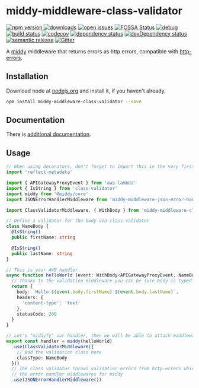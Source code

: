# middy-middleware-class-validator
 [![npm version](https://badge.fury.io/js/middy-middleware-class-validator.svg)](https://npmjs.org/package/middy-middleware-class-validator)  [![downloads](https://img.shields.io/npm/dw/middy-middleware-class-validator.svg)](https://npmjs.org/package/middy-middleware-class-validator)  [![open issues](https://img.shields.io/github/issues-raw/dbartholomae/middy-middleware-class-validator.svg)](https://github.com/dbartholomae/middy-middleware-class-validator/issues)  [![FOSSA Status](https://app.fossa.io/api/projects/git%2Bgithub.com%2Fdbartholomae%2Fmiddy-middleware-class-validator.svg?type=shield)](https://app.fossa.io/projects/git%2Bgithub.com%2Fdbartholomae%2Fmiddy-middleware-class-validator?ref=badge_shield) [![debug](https://img.shields.io/badge/debug-blue.svg)](https://github.com/visionmedia/debug#readme)  [![build status](https://img.shields.io/circleci/project/github/dbartholomae/middy-middleware-class-validator/master.svg?style=flat)](https://circleci.com/gh/dbartholomae/workflows/middy-middleware-class-validator/tree/master)  [![codecov](https://codecov.io/gh/dbartholomae/middy-middleware-class-validator/branch/master/graph/badge.svg)](https://codecov.io/gh/dbartholomae/middy-middleware-class-validator)  [![dependency status](https://david-dm.org/dbartholomae/middy-middleware-class-validator.svg?theme=shields.io)](https://david-dm.org/dbartholomae/middy-middleware-class-validator)  [![devDependency status](https://david-dm.org/dbartholomae/middy-middleware-class-validator/dev-status.svg)](https://david-dm.org/dbartholomae/middy-middleware-class-validator?type=dev)    [![semantic release](https://img.shields.io/badge/%20%20%F0%9F%93%A6%F0%9F%9A%80-semantic--release-e10079.svg)](https://github.com/semantic-release/semantic-release#badge)  [![Gitter](https://badges.gitter.im/dbartholomae/middy-middleware-class-validator.svg)](https://gitter.im/middy-middleware-class-validator)

A [middy](https://github.com/middyjs/middy) middleware that returns errors as http errors, compatible with [http-errors](https://www.npmjs.com/package/http-errors).

## Installation
Download node at [nodejs.org](http://nodejs.org) and install it, if you haven't already.

```sh
npm install middy-middleware-class-validator --save
```

## Documentation

There is [additional documentation](https://dbartholomae.github.com/middy-middleware-class-validator).

## Usage

```typescript
// When using decorators, don't forget to import this in the very first line of code
import 'reflect-metadata'

import { APIGatewayProxyEvent } from 'aws-lambda'
import { IsString } from 'class-validator'
import middy from '@middy/core'
import JSONErrorHandlerMiddleware from 'middy-middleware-json-error-handler'

import ClassValidatorMiddleware, { WithBody } from 'middy-middleware-class-validator'

// Define a validator for the body via class-validator
class NameBody {
  @IsString()
  public firstName: string

  @IsString()
  public lastName: string
}

// This is your AWS handler
async function helloWorld (event: WithBody<APIGatewayProxyEvent, NameBody>) {
  // Thanks to the validation middleware you can be sure body is typed correctly
  return {
    body: `Hello ${event.body.firstName} ${event.body.lastName}`,
    headers: {
      'content-type': 'text'
    },
    statusCode: 200
  }
}

// Let's "middyfy" our handler, then we will be able to attach middlewares to it
export const handler = middy(helloWorld)
  .use(ClassValidatorMiddleware({
    // Add the validation class here
    classType: NameBody
  }))
  // The class validator throws validation errors from http-errors which are compatible with
  // the error handler middlewares for middy
  .use(JSONErrorHandlerMiddleware())
```
